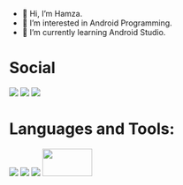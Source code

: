 - 👋 Hi, I’m Hamza.
- 👀 I’m interested in Android Programming. 
- 🌱 I’m currently learning Android Studio.
 # Social<br />
<tr>
<td><a style="color: white;text-decoration: none;" href="https://www.linkedin.com/in/hamza-karakaya-684a101b6/" target="_blank" rel="noopener noreferrer" title="Website"> <img src="https://img.icons8.com/fluency/48/000000/linkedin.png"/></img></a></td>
<td><a style="color: white;text-decoration: none;" href="https://www.instagram.com/krkyhmz77/" target="_blank" rel="noopener noreferrer" title="Website"> <img src="https://img.icons8.com/fluency/48/000000/instagram-new.png"/></img></a></td>
<a href="mailto: myName@mail.com" style="color: #3a5a5b;text-decoration: none;"title="Mail atmak için tıklayın"><img src="https://img.icons8.com/fluency/48/000000/mail.png"/></img></a>
</tr>

 # Languages and Tools:<br />
 <td><a style="color: white;text-decoration: none;" href="https://docs.oracle.com/javase/7/docs/technotes/guides/language/index.html" target="_blank" rel="noopener noreferrer" title="Website"> <img src="https://img.icons8.com/color/48/000000/java-coffee-cup-logo.png"/></a></td>
  <td><a style="color: white;text-decoration: none;" href="https://developer.android.com/" target="_blank" rel="noopener noreferrer" title="Website">  <img src="https://img.icons8.com/color/48/000000/android-studio--v2.png"/></a></td>
  <td><a style="color: white;text-decoration: none;" href="https://github.com/karakayahamza" target="_blank" rel="noopener noreferrer" title="Website">  <img src="https://img.icons8.com/ios-filled/50/ffffff/github.png"/></a></td>
  <td><a style="color: white;text-decoration: none;" href="https://github.com/karakayahamza" target="_blank" rel="noopener noreferrer" title="Website">  
 <img src="https://kotlinlang.org/" width="90" height="50"/></a></td>
